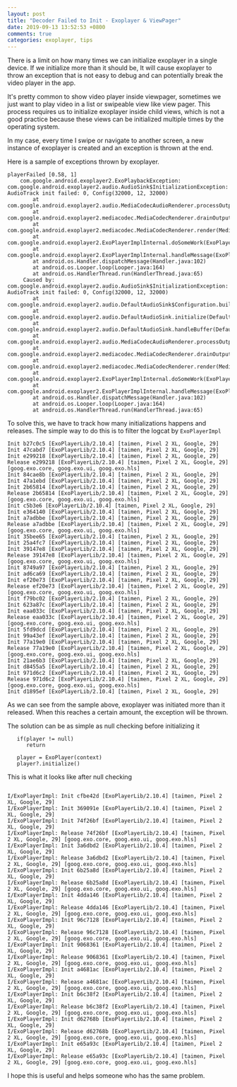 ```yaml
---
layout: post
title: "Decoder Failed to Init - Exoplayer & ViewPager"
date: 2019-09-13 13:52:53 +0800
comments: true
categories: exoplayer, tips
---
```



There is a limit on how many times we can initialize exoplayer in a single device. If we initialize more than it should be, It will cause exoplayer to throw an exception that is not easy to debug and can potentially break the video player in the app.

<!--more-->

It's pretty common to show video player inside viewpager, sometimes we just want to play video in a list or swipeable view like view pager. This process requires us to initialize exoplayer inside child views, which is not a good practice because these views can be initialized multiple times by the operating system.

In my case, every time I swipe or navigate to another screen, a new instance of exoplayer is created and an exception is thrown at the end.

Here is a sample of exceptions thrown by exoplayer.
```
playerFailed [0.58, 1]
    com.google.android.exoplayer2.ExoPlaybackException: com.google.android.exoplayer2.audio.AudioSink$InitializationException: AudioTrack init failed: 0, Config(32000, 12, 32000)
        at com.google.android.exoplayer2.audio.MediaCodecAudioRenderer.processOutputBuffer(MediaCodecAudioRenderer.java:738)
        at com.google.android.exoplayer2.mediacodec.MediaCodecRenderer.drainOutputBuffer(MediaCodecRenderer.java:1507)
        at com.google.android.exoplayer2.mediacodec.MediaCodecRenderer.render(MediaCodecRenderer.java:653)
        at com.google.android.exoplayer2.ExoPlayerImplInternal.doSomeWork(ExoPlayerImplInternal.java:575)
        at com.google.android.exoplayer2.ExoPlayerImplInternal.handleMessage(ExoPlayerImplInternal.java:326)
        at android.os.Handler.dispatchMessage(Handler.java:102)
        at android.os.Looper.loop(Looper.java:164)
        at android.os.HandlerThread.run(HandlerThread.java:65)
     Caused by: com.google.android.exoplayer2.audio.AudioSink$InitializationException: AudioTrack init failed: 0, Config(32000, 12, 32000)
        at com.google.android.exoplayer2.audio.DefaultAudioSink$Configuration.buildAudioTrack(DefaultAudioSink.java:1415)
        at com.google.android.exoplayer2.audio.DefaultAudioSink.initialize(DefaultAudioSink.java:514)
        at com.google.android.exoplayer2.audio.DefaultAudioSink.handleBuffer(DefaultAudioSink.java:595)
        at com.google.android.exoplayer2.audio.MediaCodecAudioRenderer.processOutputBuffer(MediaCodecAudioRenderer.java:732)
        at com.google.android.exoplayer2.mediacodec.MediaCodecRenderer.drainOutputBuffer(MediaCodecRenderer.java:1507) 
        at com.google.android.exoplayer2.mediacodec.MediaCodecRenderer.render(MediaCodecRenderer.java:653) 
        at com.google.android.exoplayer2.ExoPlayerImplInternal.doSomeWork(ExoPlayerImplInternal.java:575) 
        at com.google.android.exoplayer2.ExoPlayerImplInternal.handleMessage(ExoPlayerImplInternal.java:326) 
        at android.os.Handler.dispatchMessage(Handler.java:102) 
        at android.os.Looper.loop(Looper.java:164) 
        at android.os.HandlerThread.run(HandlerThread.java:65) 
```

To solve this, we have to track how many initializations happens and releases. The simple way to do this is to filter the logcat by `ExoPlayerImpl` 

```
Init b27c0c5 [ExoPlayerLib/2.10.4] [taimen, Pixel 2 XL, Google, 29]
Init 47cabd7 [ExoPlayerLib/2.10.4] [taimen, Pixel 2 XL, Google, 29]
Init e299218 [ExoPlayerLib/2.10.4] [taimen, Pixel 2 XL, Google, 29]
Release e299218 [ExoPlayerLib/2.10.4] [taimen, Pixel 2 XL, Google, 29] [goog.exo.core, goog.exo.ui, goog.exo.hls]
Init 84cae8b [ExoPlayerLib/2.10.4] [taimen, Pixel 2 XL, Google, 29]
Init 47a1ebd [ExoPlayerLib/2.10.4] [taimen, Pixel 2 XL, Google, 29]
Init 2b65814 [ExoPlayerLib/2.10.4] [taimen, Pixel 2 XL, Google, 29]
Release 2b65814 [ExoPlayerLib/2.10.4] [taimen, Pixel 2 XL, Google, 29] [goog.exo.core, goog.exo.ui, goog.exo.hls]
Init c5b3e6 [ExoPlayerLib/2.10.4] [taimen, Pixel 2 XL, Google, 29]
Init e364140 [ExoPlayerLib/2.10.4] [taimen, Pixel 2 XL, Google, 29]
Init a7adbbe [ExoPlayerLib/2.10.4] [taimen, Pixel 2 XL, Google, 29]
Release a7adbbe [ExoPlayerLib/2.10.4] [taimen, Pixel 2 XL, Google, 29] [goog.exo.core, goog.exo.ui, goog.exo.hls]
Init 35bee65 [ExoPlayerLib/2.10.4] [taimen, Pixel 2 XL, Google, 29]
Init 25a4fc7 [ExoPlayerLib/2.10.4] [taimen, Pixel 2 XL, Google, 29]
Init 39147e8 [ExoPlayerLib/2.10.4] [taimen, Pixel 2 XL, Google, 29]
Release 39147e8 [ExoPlayerLib/2.10.4] [taimen, Pixel 2 XL, Google, 29] [goog.exo.core, goog.exo.ui, goog.exo.hls]
Init 8749a97 [ExoPlayerLib/2.10.4] [taimen, Pixel 2 XL, Google, 29]
Init ad6ca69 [ExoPlayerLib/2.10.4] [taimen, Pixel 2 XL, Google, 29]
Init ef20e73 [ExoPlayerLib/2.10.4] [taimen, Pixel 2 XL, Google, 29]
Release ef20e73 [ExoPlayerLib/2.10.4] [taimen, Pixel 2 XL, Google, 29] [goog.exo.core, goog.exo.ui, goog.exo.hls]
Init f79bc02 [ExoPlayerLib/2.10.4] [taimen, Pixel 2 XL, Google, 29]
Init 623a87c [ExoPlayerLib/2.10.4] [taimen, Pixel 2 XL, Google, 29]
Init eaa033c [ExoPlayerLib/2.10.4] [taimen, Pixel 2 XL, Google, 29]
Release eaa033c [ExoPlayerLib/2.10.4] [taimen, Pixel 2 XL, Google, 29] [goog.exo.core, goog.exo.ui, goog.exo.hls]
Init 5fd9dcd [ExoPlayerLib/2.10.4] [taimen, Pixel 2 XL, Google, 29]
Init 99a43ef [ExoPlayerLib/2.10.4] [taimen, Pixel 2 XL, Google, 29]
Init 77a19e0 [ExoPlayerLib/2.10.4] [taimen, Pixel 2 XL, Google, 29]
Release 77a19e0 [ExoPlayerLib/2.10.4] [taimen, Pixel 2 XL, Google, 29] [goog.exo.core, goog.exo.ui, goog.exo.hls]
Init 21ae6b3 [ExoPlayerLib/2.10.4] [taimen, Pixel 2 XL, Google, 29]
Init d8455a5 [ExoPlayerLib/2.10.4] [taimen, Pixel 2 XL, Google, 29]
Init 971d6c2 [ExoPlayerLib/2.10.4] [taimen, Pixel 2 XL, Google, 29]
Release 971d6c2 [ExoPlayerLib/2.10.4] [taimen, Pixel 2 XL, Google, 29] [goog.exo.core, goog.exo.ui, goog.exo.hls]
Init d1895ef [ExoPlayerLib/2.10.4] [taimen, Pixel 2 XL, Google, 29]
```

As we can see from the sample above, exoplayer was initiated more than it released. When this reaches a certain amount, the exception will be thrown.

The solution can be as simple as null checking before initializing it

```
   if(player != null)
      return

   player = ExoPlayer(context)
   player?.initialize()
```

This is what it looks like after null checking

```

I/ExoPlayerImpl: Init cfbe42d [ExoPlayerLib/2.10.4] [taimen, Pixel 2 XL, Google, 29]
I/ExoPlayerImpl: Init 369091e [ExoPlayerLib/2.10.4] [taimen, Pixel 2 XL, Google, 29]
I/ExoPlayerImpl: Init 74f26bf [ExoPlayerLib/2.10.4] [taimen, Pixel 2 XL, Google, 29]
I/ExoPlayerImpl: Release 74f26bf [ExoPlayerLib/2.10.4] [taimen, Pixel 2 XL, Google, 29] [goog.exo.core, goog.exo.ui, goog.exo.hls]
I/ExoPlayerImpl: Init 3a6dbd2 [ExoPlayerLib/2.10.4] [taimen, Pixel 2 XL, Google, 29]
I/ExoPlayerImpl: Release 3a6dbd2 [ExoPlayerLib/2.10.4] [taimen, Pixel 2 XL, Google, 29] [goog.exo.core, goog.exo.ui, goog.exo.hls]
I/ExoPlayerImpl: Init 6b25a8d [ExoPlayerLib/2.10.4] [taimen, Pixel 2 XL, Google, 29]
I/ExoPlayerImpl: Release 6b25a8d [ExoPlayerLib/2.10.4] [taimen, Pixel 2 XL, Google, 29] [goog.exo.core, goog.exo.ui, goog.exo.hls]
I/ExoPlayerImpl: Init 4dda146 [ExoPlayerLib/2.10.4] [taimen, Pixel 2 XL, Google, 29]
I/ExoPlayerImpl: Release 4dda146 [ExoPlayerLib/2.10.4] [taimen, Pixel 2 XL, Google, 29] [goog.exo.core, goog.exo.ui, goog.exo.hls]
I/ExoPlayerImpl: Init 96c7128 [ExoPlayerLib/2.10.4] [taimen, Pixel 2 XL, Google, 29]
I/ExoPlayerImpl: Release 96c7128 [ExoPlayerLib/2.10.4] [taimen, Pixel 2 XL, Google, 29] [goog.exo.core, goog.exo.ui, goog.exo.hls]
I/ExoPlayerImpl: Init 9068361 [ExoPlayerLib/2.10.4] [taimen, Pixel 2 XL, Google, 29]
I/ExoPlayerImpl: Release 9068361 [ExoPlayerLib/2.10.4] [taimen, Pixel 2 XL, Google, 29] [goog.exo.core, goog.exo.ui, goog.exo.hls]
I/ExoPlayerImpl: Init a4681ac [ExoPlayerLib/2.10.4] [taimen, Pixel 2 XL, Google, 29]
I/ExoPlayerImpl: Release a4681ac [ExoPlayerLib/2.10.4] [taimen, Pixel 2 XL, Google, 29] [goog.exo.core, goog.exo.ui, goog.exo.hls]
I/ExoPlayerImpl: Init b6c38f2 [ExoPlayerLib/2.10.4] [taimen, Pixel 2 XL, Google, 29]
I/ExoPlayerImpl: Release b6c38f2 [ExoPlayerLib/2.10.4] [taimen, Pixel 2 XL, Google, 29] [goog.exo.core, goog.exo.ui, goog.exo.hls]
I/ExoPlayerImpl: Init d62768b [ExoPlayerLib/2.10.4] [taimen, Pixel 2 XL, Google, 29]
I/ExoPlayerImpl: Release d62768b [ExoPlayerLib/2.10.4] [taimen, Pixel 2 XL, Google, 29] [goog.exo.core, goog.exo.ui, goog.exo.hls]
I/ExoPlayerImpl: Init e65a93c [ExoPlayerLib/2.10.4] [taimen, Pixel 2 XL, Google, 29]
I/ExoPlayerImpl: Release e65a93c [ExoPlayerLib/2.10.4] [taimen, Pixel 2 XL, Google, 29] [goog.exo.core, goog.exo.ui, goog.exo.hls]
```

I hope this is useful and helps someone who has the same problem.
        